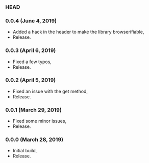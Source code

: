 ### HEAD

### 0.0.4 (June 4, 2019)

  * Added a hack in the header to make the library browserifiable,
  * Release.


### 0.0.3 (April 6, 2019)

  * Fixed a few typos,
  * Release.


### 0.0.2 (April 5, 2019)

  * Fixed an issue with the get method,
  * Release.


### 0.0.1 (March 29, 2019)

  * Fixed some minor issues,
  * Release.


### 0.0.0 (March 28, 2019)

  * Initial build,
  * Release.
